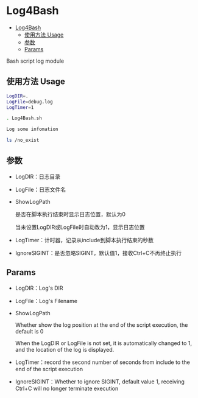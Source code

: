 # Log4Bash
<!-- TOC -->

- [Log4Bash](#log4bash)
  - [使用方法 Usage](#使用方法-usage)
  - [参数](#参数)
  - [Params](#params)

<!-- /TOC -->
Bash script log module

## 使用方法 Usage

```bash
LogDIR=.
LogFile=debug.log
LogTimer=1

. Log4Bash.sh

Log some infomation

ls /no_exist
```

## 参数

- LogDIR：日志目录
- LogFile：日志文件名
- ShowLogPath

    是否在脚本执行结束时显示日志位置，默认为0

    当未设置LogDIR或LogFile时自动改为1，显示日志位置

- LogTimer：计时器，记录从include到脚本执行结束的秒数
- IgnoreSIGINT：是否忽略SIGINT，默认值1，接收Ctrl+C不再终止执行

## Params

- LogDIR：Log's DIR

- LogFile：Log's Filename

- ShowLogPath

    Whether show the log position at the end of the script execution, the default is 0

    When the LogDIR or LogFile is not set, it is automatically changed to 1, and the location of the log is displayed.

- LogTimer：record the second number of seconds from include to the end of the script execution

- IgnoreSIGINT：Whether to ignore SIGINT, default value 1, receiving Ctrl+C will no longer terminate execution
